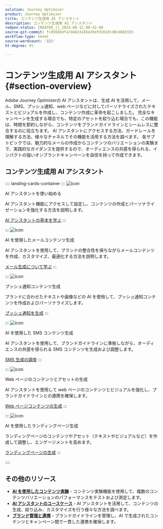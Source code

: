 ```yaml
---
solution: Journey Optimizer
product: Journey Optimizer
title: コンテンツ生成用 AI アシスタント
description: コンテンツ生成用 AI アシスタント
redpen-status: CREATED_||_2025-08-12_00-42-48
source-git-commit: fc85686dfa7d482416b439dfd1610cd0cd6b5555
workflow-type: tm+mt
source-wordcount: '321'
ht-degree: 6%

---
```



# コンテンツ生成用 AI アシスタント{#section-overview}

Adobe Journey Optimizerの AI アシスタントは、生成 AI を活用して、メール、SMS、プッシュ通知、web ページなどに対してパーソナライズされたテキストとビジュアルを作成し、コンテンツ作成に革命を起こしました。 完全なキャンペーンを生成する場合でも、特定のアセットを絞り込む場合でも、この機能は、時間を節約しながら、コンテンツをブランドガイドラインとシームレスに整合するのに役立ちます。 AI アシスタントにアクセスする方法、ガードレールを理解する方法、様々なチャネルでその機能を活用する方法を調べます。 各サブトピックでは、魅力的なメールの作成からコンテンツのバリエーションの実験まで、実践的なガイダンスを提供するので、オーディエンスの共感を得られる、インパクトの強いオンブランドキャンペーンを自信を持って作成できます。

## コンテンツ生成用 AI アシスタント

:::: landing-cards-container
:::
![icon](https://cdn.experienceleague.adobe.com/icons/circle-play.svg?lang=ja)

AI アシスタントを使い始める

AI アシスタント機能にアクセスして設定し、コンテンツの作成とパーソナライゼーションを強化する方法を説明します。

[AI アシスタントの基本を学ぶ](../using/content-management/gs-generative.md)
:::

:::
![icon](https://cdn.experienceleague.adobe.com/icons/envelope.svg?lang=ja)

AI を使用したメールコンテンツ生成

AI アシスタントを使用して、ブランドの整合性を保ちながらメールコンテンツを作成、カスタマイズ、最適化する方法を説明します。

[メール生成について学ぶ](../using/content-management/generative-email.md)
:::

:::
![icon](https://cdn.experienceleague.adobe.com/icons/bell.svg?lang=ja)

プッシュ通知コンテンツ生成

ブランドに合わせたテキストや画像などの AI を使用して、プッシュ通知コンテンツを作成およびパーソナライズします。

[プッシュ通知を生成](../using/content-management/generative-push.md)
:::

:::
![icon](https://cdn.experienceleague.adobe.com/icons/message.svg?lang=ja)

AI を使用した SMS コンテンツ生成

AI アシスタントを使用して、ブランドガイドラインに準拠しながら、オーディエンスの共感を得られる SMS コンテンツを生成および調整します。

[SMS 生成の調査](../using/content-management/generative-sms.md)
:::

:::
![icon](https://cdn.experienceleague.adobe.com/icons/globe.svg?lang=ja)

Web ページのコンテンツとアセットの生成

AI アシスタントを使用して web ページのコンテンツとビジュアルを強化し、ブランドガイドラインとの連携を確保します。

[Web ページコンテンツの生成](../using/content-management/generative-web.md)
:::

:::
![icon](https://cdn.experienceleague.adobe.com/icons/window-maximize.svg?lang=ja)

AI を使用したランディングページ生成

ランディングページのコンテンツやアセット（テキストやビジュアルなど）を作成して調整し、エンゲージメントを高めます。

[ランディングページの生成](../using/content-management/generative-lp.md)
:::

::::


## その他のリソース

- **[AI を使用したコンテンツ実験](../using/content-management/generative-experimentation.md)** - コンテンツ実験機能を使用して、複数のコンテンツバリエーションのパフォーマンスをテストおよび測定します。
- **[AI アシスタントのユースケース](../using/content-management/generative-uc.md)** - AI アシスタントを活用して、コンテンツの生成、絞り込み、カスタマイズを行う様々な方法を調べます。
- **[ブランド管理と連携](brands-landing-page.md)** - ブランドガイドラインを管理し、AI で生成されたコンテンツとキャンペーン間で一貫した連携を確保します。
